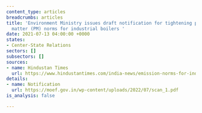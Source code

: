 ```yaml
---
content_type: articles
breadcrumbs: articles
title: 'Environment Ministry issues draft notification for tightening particulate
  matter (PM) norms for industrial boilers '
date: 2021-07-13 04:00:00 +0000
states:
- Center-State Relations
sectors: []
subsectors: []
sources:
- name: Hindustan Times
  url: https://www.hindustantimes.com/india-news/emission-norms-for-industrial-boilers-to-be-tightened-101657075924823.html
details:
- name: Notification
  url: https://moef.gov.in/wp-content/uploads/2022/07/scan_1.pdf
is_analysis: false

---
```


